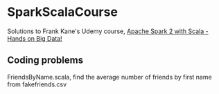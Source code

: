 # SparkScalaCourse
Solutions to Frank Kane's Udemy course, [Apache Spark 2 with Scala - Hands on Big Data!](https://www.udemy.com/share/1000QCBEMZcl5SQ3o=/)

## Coding problems
FriendsByName.scala, find the average number of friends by first name from fakefriends.csv
